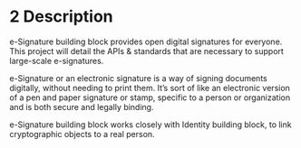 # 2 Description

e-Signature building block provides open digital signatures for everyone. This project will detail the APIs & standards that are necessary to support large-scale e-signatures.

e-Signature or an electronic signature is a way of signing documents digitally, without needing to print them. It’s sort of like an electronic version of a pen and paper signature or stamp, specific to a person or organization and is both secure and legally binding.

e-Signature building block works closely with Identity building block, to link cryptographic objects to a real person.

